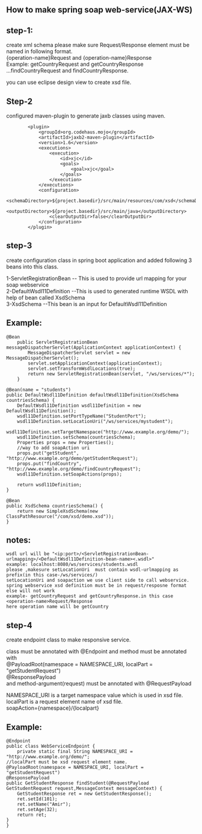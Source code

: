 How to make spring soap web-service(JAX-WS)
-------------------------------------------

step-1: 
--------
create xml schema please make sure Request/Response element must be named in following format.<br>
{operation-name}Request  and {operation-name}Response <br>
Example: getCountryRequest and getCountryResponse  ...findCountryRequest and findCountryResponse.

<element name="findCountryRequest">
    <complexType>
   		 <sequence>
    		<element name="name" type="string"/>
    	</sequence>
    </complexType>
    </element>
    
 <element name="findCountryResponse">
    <complexType>
    	<sequence>
   			 <element name="country" type="tns:Country"/>
    	</sequence>
    </complexType>
    </element>
   
you can use eclipse design view to create xsd file.

Step-2
-------
configured maven-plugin to generate jaxb classes using maven.

			<plugin>
				<groupId>org.codehaus.mojo</groupId>
				<artifactId>jaxb2-maven-plugin</artifactId>
				<version>1.6</version>
				<executions>
					<execution>
						<id>xjc</id>
						<goals>
							<goal>xjc</goal>
						</goals>
					</execution>
				</executions>
				<configuration>
					<schemaDirectory>${project.basedir}/src/main/resources/com/xsd</schemaDirectory>
					<outputDirectory>${project.basedir}/src/main/java</outputDirectory>
					<clearOutputDir>false</clearOutputDir>
				</configuration>
			</plugin>


step-3
------
create configuration class in spring boot application and added following 3 beans into this class.

1-ServletRegistrationBean -- This is used to provide url mapping for your soap webservice<br>
2-DefaultWsdl11Definition --This is used to generated runtime WSDL with help of bean called XsdSchema <br>
3-XsdSchema --This bean is an input for DefaultWsdl11Definition<br>

Example:
--------
	@Bean
		public ServletRegistrationBean messageDispatcherServlet(ApplicationContext applicationContext) {
			MessageDispatcherServlet servlet = new MessageDispatcherServlet();
			servlet.setApplicationContext(applicationContext);
			servlet.setTransformWsdlLocations(true);
			return new ServletRegistrationBean(servlet, "/ws/services/*");
		}

	@Bean(name = "students")
	public DefaultWsdl11Definition defaultWsdl11Definition(XsdSchema countriesSchema) {
		DefaultWsdl11Definition wsdl11Definition = new DefaultWsdl11Definition();
		wsdl11Definition.setPortTypeName("StudentPort");
		wsdl11Definition.setLocationUri("/ws/services/mystudent");
		wsdl11Definition.setTargetNamespace("http://www.example.org/demo/");
		wsdl11Definition.setSchema(countriesSchema);
		Properties props = new Properties();
		//way to add soapAction uri
		props.put("getStudent", "http://www.example.org/demo/getStudentRequest");
		props.put("findCountry", "http://www.example.org/demo/findCountryRequest");
		wsdl11Definition.setSoapActions(props);
		
		return wsdl11Definition;
	}

	@Bean
	public XsdSchema countriesSchema() {
		return new SimpleXsdSchema(new ClassPathResource("/com/xsd/demo.xsd"));
	}

notes:
-----
	wsdl url will be "<ip:port>/<ServletRegistrationBean-urlmapping>/<DefaultWsdl11Definition-bean-name><.wsdl>"
	example: localhost:8080/ws/services/students.wsdl
	please ,makesure setLocationUri  must contain wsdl-urlmapping as prefix(in this case-/ws/services/)
	setLocationUri and soapaction we use client side to call webservice.
	spring webservice xsd definition must be in request/resposne format else will not work
	example- getCountryRequest and getCountryResponse.in this case  <operation-name>Request/Response
	here operation name will be getCountry
	
	
step-4
------
create endpoint class to make responsive service.<br>

class must be annotated with @Endpoint and method must be annotated with <br>
@PayloadRoot(namespace = NAMESPACE_URI, localPart = "getStudentRequest") <br>
@ResponsePayload <br>
and method-argument(request) must be annotated with @RequestPayload <br>

NAMESPACE_URI is a target namespace value which is used in xsd file.<br>
localPart is a request element name of xsd file.<br>
soapAction={namespace}/{localpart}


Example:
------

	@Endpoint
	public class WebServiceEndpoint {
		private static final String NAMESPACE_URI = "http://www.example.org/demo/";	
	//localPart must be xsd request element name.
	@PayloadRoot(namespace = NAMESPACE_URI, localPart = "getStudentRequest")
	@ResponsePayload
	public GetStudentResponse findStudent(@RequestPayload GetStudentRequest request,MessageContext messageContext) {
		GetStudentResponse ret = new GetStudentResponse();
		ret.setId(101);
		ret.setName("Amir");
		ret.setAge(32);
		return ret;
	}
	}